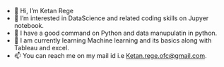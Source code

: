 - 👋 Hi, I’m Ketan Rege
- 👀 I’m interested in DataScience and related coding skills on Jupyer notebook.
- 🌱 I have a good command on Python and data manupulatin in python.
- 💞️ I am currently learning Machine learning and its basics along with Tableau and excel.
- 📫 You can reach me on my mail id i.e Ketan.rege.ofc@gmail.com.  
